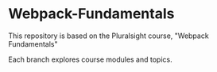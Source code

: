 # Webpack-Fundamentals
This repository is based on the Pluralsight course, "Webpack Fundamentals"

Each branch explores course modules and topics.